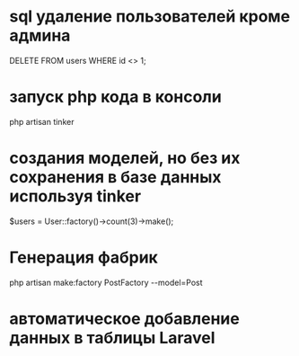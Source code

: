 # sql удаление пользователей кроме админа
DELETE FROM users WHERE id <> 1;

# запуск php кода в консоли
php artisan tinker

# создания моделей, но без их сохранения в базе данных используя tinker
$users = User::factory()->count(3)->make();

# Генерация фабрик
php artisan make:factory PostFactory --model=Post

# автоматическое добавление данных в таблицы Laravel
